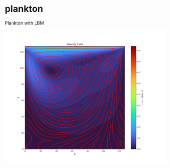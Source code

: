 # plankton
Plankton with LBM

![LBM](https://github.com/CasvHees/plankton/blob/main/LB_plankton_figs/figat_1500.png)
